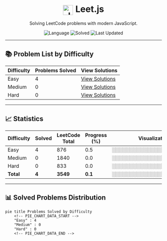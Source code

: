 <div align="center">

<h1><img src="https://cdn4.iconfinder.com/data/icons/logos-brands-5/24/js_logo-512.png" alt="JavaScript" width="32" style="vertical-align: middle; margin-right: 8px;"/>Leet.js</h1>

Solving LeetCode problems with modern JavaScript.

![Language](https://img.shields.io/badge/Language-JavaScript-yellow?logo=javascript)
![Solved](https://img.shields.io/badge/Solved-4-blue?logo=leetcode)
![Last Updated](https://img.shields.io/badge/Last__Update-2025__05__14-brightgreen?style=flat-square)

</div>

<link rel="stylesheet" href="https://www.nerdfonts.com/assets/css/webfont.css">

<link rel="stylesheet" href="https://www.nerdfonts.com/assets/css/webfont.css">

<link rel="stylesheet" href="https://www.nerdfonts.com/assets/css/webfont.css">

<link rel="stylesheet" href="https://www.nerdfonts.com/assets/css/webfont.css">

---

## 📚 Problem List by Difficulty

| Difficulty | Problems Solved | View Solutions |
|------------|-----------------|----------------|
| Easy       | <!-- EASY_TOTAL_BADGE -->4<!-- /EASY_TOTAL_BADGE -->    | [View Solutions](./difficulties/easy.md) |
| Medium     | <!-- MEDIUM_TOTAL_BADGE -->0<!-- /MEDIUM_TOTAL_BADGE -->  | [View Solutions](./difficulties/medium.md) |
| Hard       | <!-- HARD_TOTAL_BADGE -->0<!-- /HARD_TOTAL_BADGE -->    | [View Solutions](./difficulties/hard.md) |

---

## 📈 Statistics

| Difficulty | Solved                          | LeetCode Total | Progress (%)                        | Visualization                     |
|------------|---------------------------------|----------------|-------------------------------------|-----------------------------------|
| Easy       | <!-- EASY_SOLVED_COUNT -->4<!-- /EASY_SOLVED_COUNT -->   | 876            | <!-- EASY_PROGRESS_PERCENT -->0.5<!-- /EASY_PROGRESS_PERCENT -->         | <!-- EASY_PROGRESS_BAR -->░░░░░░░░░░░░░░░░░░░░░░░░<!-- /EASY_PROGRESS_BAR --> |
| Medium     | <!-- MEDIUM_SOLVED_COUNT -->0<!-- /MEDIUM_SOLVED_COUNT --> | 1840           | <!-- MEDIUM_PROGRESS_PERCENT -->0.0<!-- /MEDIUM_PROGRESS_PERCENT -->     | <!-- MEDIUM_PROGRESS_BAR -->░░░░░░░░░░░░░░░░░░░░░░░░<!-- /MEDIUM_PROGRESS_BAR --> |
| Hard       | <!-- HARD_SOLVED_COUNT -->0<!-- /HARD_SOLVED_COUNT -->   | 833            | <!-- HARD_PROGRESS_PERCENT -->0.0<!-- /HARD_PROGRESS_PERCENT -->         | <!-- HARD_PROGRESS_BAR -->░░░░░░░░░░░░░░░░░░░░░░░░<!-- /HARD_PROGRESS_BAR --> |
| **Total**  | <!-- TOTAL_SOLVED_COUNT -->**4**<!-- /TOTAL_SOLVED_COUNT --> | **3549**       | <!-- TOTAL_PROGRESS_PERCENT -->**0.1**<!-- /TOTAL_PROGRESS_PERCENT -->     | <!-- TOTAL_PROGRESS_BAR -->**░░░░░░░░░░░░░░░░░░░░░░░░**<!-- /TOTAL_PROGRESS_BAR --> |

---

## 📊 Solved Problems Distribution

```mermaid
pie title Problems Solved by Difficulty
    <!-- PIE_CHART_DATA_START -->
    "Easy" : 4
    "Medium" : 0
    "Hard" : 0
    <!-- PIE_CHART_DATA_END -->
